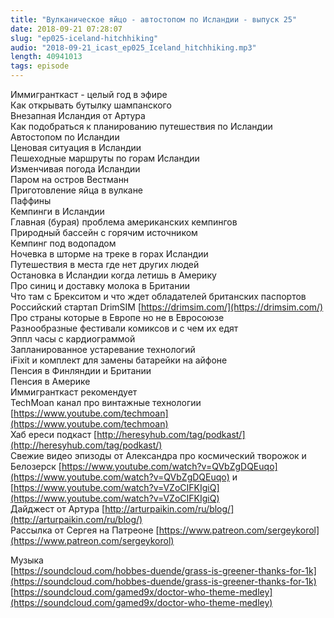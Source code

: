 ```yaml
---
title: "Вулканическое яйцо - автостопом по Исландии - выпуск 25"
date: 2018-09-21 07:28:07
slug: "ep025-iceland-hitchhiking"
audio: "2018-09-21_icast_ep025_Iceland_hitchhiking.mp3"
length: 40941013
tags: episode
---
```

Иммигранткаст - целый год в эфире  
Как открывать бутылку шампанского  
Внезапная Исландия от Артура  
Как подобраться к планированию путешествия по Исландии  
Автостопом по Исландии  
Ценовая ситуация в Исландии  
Пешеходные маршруты по горам Исландии  
Изменчивая погода Исландии  
Паром на остров Вестманн  
Приготовление яйца в вулкане  
Паффины  
Кемпинги в Исландии  
Главная (бурая) проблема американских кемпингов  
Природный бассейн с горячим источником  
Кемпинг под водопадом  
Ночевка в шторме на треке в горах Исландии  
Путешествия в места где нет других людей  
Остановка в Исландии когда летишь в Америку  
Про синиц и доставку молока в Британии  
Что там с Брекситом и что ждет обладателей британских паспортов  
Российский стартап DrimSIM [https://drimsim.com/](https://drimsim.com/)  
Про страны которые в Европе но не в Евросоюзе  
Разнообразные фестивали комиксов и с чем их едят  
Эппл часы с кардиограммой  
Запланированное устаревание технологий  
iFixit и комплект для замены батарейки на айфоне  
Пенсия в Финляндии и Британии  
Пенсия в Америке  
Иммигранткаст рекомендует  
TechMoan канал про винтажные технологии [https://www.youtube.com/techmoan](https://www.youtube.com/techmoan)  
Хаб ереси подкаст [http://heresyhub.com/tag/podkast/](http://heresyhub.com/tag/podkast/)  
Свежие видео эпизоды от Александра про космический творожок и Белозерск [https://www.youtube.com/watch?v=QVbZgDQEuqo](https://www.youtube.com/watch?v=QVbZgDQEuqo) и [https://www.youtube.com/watch?v=VZoCIFKIgiQ](https://www.youtube.com/watch?v=VZoCIFKIgiQ)  
Дайджест от Артура [http://arturpaikin.com/ru/blog/](http://arturpaikin.com/ru/blog/)  
Рассылка от Сергея на Патреоне [https://www.patreon.com/sergeykorol](https://www.patreon.com/sergeykorol)  
  
Музыка  
[https://soundcloud.com/hobbes-duende/grass-is-greener-thanks-for-1k](https://soundcloud.com/hobbes-duende/grass-is-greener-thanks-for-1k)  
[https://soundcloud.com/gamed9x/doctor-who-theme-medley](https://soundcloud.com/gamed9x/doctor-who-theme-medley)
